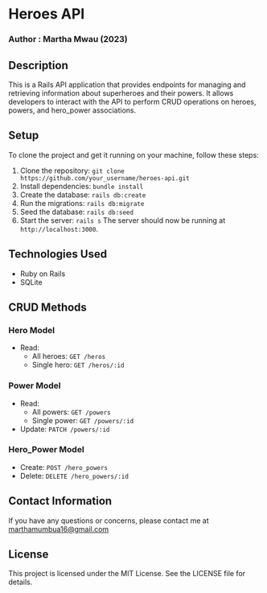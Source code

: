 # Heroes API
### Author : Martha Mwau (2023)

## Description
This is a Rails API application that provides endpoints for managing and retrieving information about superheroes and their powers. It allows developers to interact with the API to perform CRUD operations on heroes, powers, and hero_power associations. 

## Setup
To clone the project and get it running on your machine, follow these steps:
1. Clone the repository: `git clone https://github.com/your_username/heroes-api.git`
2. Install dependencies: `bundle install`
3. Create the database: `rails db:create`
4. Run the migrations: `rails db:migrate`
5. Seed the database: `rails db:seed`
6. Start the server: `rails s`
The server should now be running at `http://localhost:3000`.

## Technologies Used
- Ruby on Rails
- SQLite

## CRUD Methods
### Hero Model
- Read:
  - All heroes: `GET /heros`
  - Single hero: `GET /heros/:id`
### Power Model
- Read:
  - All powers: `GET /powers`
  - Single power: `GET /powers/:id`
- Update: `PATCH /powers/:id`
### Hero_Power Model
- Create: `POST /hero_powers`
- Delete: `DELETE /hero_powers/:id`

## Contact Information
If you have any questions or concerns, please contact me at marthamumbua16@gmail.com

## License
This project is licensed under the MIT License. See the LICENSE file for details.